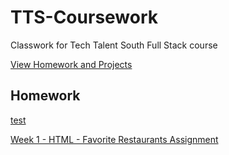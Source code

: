 # TTS-Coursework

Classwork for Tech Talent South Full Stack course

[View Homework and Projects](https://borkstick.github.io/TTS-Coursework/)

## Homework

[test](/html_test/index.html)

[Week 1 - HTML - Favorite Restaurants Assignment](/html_basics/favorite_restaurants_assignment/index.html)
